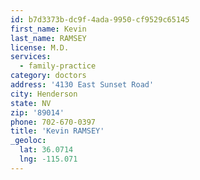 ```yaml
---
id: b7d3373b-dc9f-4ada-9950-cf9529c65145
first_name: Kevin
last_name: RAMSEY
license: M.D.
services:
  - family-practice
category: doctors
address: '4130 East Sunset Road'
city: Henderson
state: NV
zip: '89014'
phone: 702-670-0397
title: 'Kevin RAMSEY'
_geoloc:
  lat: 36.0714
  lng: -115.071
---
```

